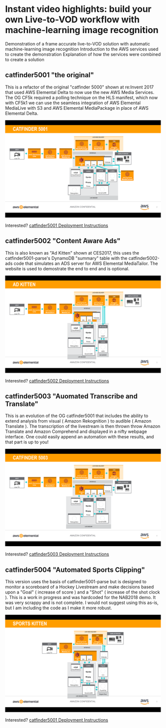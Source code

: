 # Instant video highlights: build your own Live-to-VOD workflow with machine-learning image recognition

Demonstration of a frame accurate live-to-VOD solution with automatic machine-learning image recognition Introduction to the AWS services used to create the demonstration Explanation of how the services were combined to create a solution

## catfinder5001 "the original"

This is a refactor of the original "catfinder 5000" shown at re:Invent 2017 that used AWS Elemental Delta to now use the new AWS Media Services. The OG CF5k required a polling technique on the HLS manifest, which now with CF5k1 we can use the seamless integration of AWS Elemental MediaLive with S3 and AWS Elemental MediaPackage in place of AWS Elemental Delta.

![catfinder5001 diagram](catfinder5001/catfinder5001.png)

Interested? [catfinder5001 Deployment Instructions](catfinder5001/)

## catfinder5002 "Content Aware Ads"

This is also known as "Ad Kitten" shown at CES2017, this uses the catfinder5001-parse's DynamoDB "summary" table with the catfinder5002-ads code that simulates an ADS server for AWS Elemental MediaTailor. The website is used to demostrate the end to end and is optional.

![catfinder5002 diagram](catfinder5002/catfinder5002.png)

Interested? [catfinder5002 Deployment Instructions](catfinder5002/)

## catfinder5003 "Auomated Transcribe and Translate"

This is an evolution of the OG catfinder5001 that includes the ability to extend analysis from visual ( Amazon Rekognition ) to audible ( Amazon Translate ). The transcription of the livestream is then thrown throw Amazon Translate and Amazon Comprehend and displayed in a nifty webpage interface. One could easily append an automation with these results, and that part is up to you!

![catfinder5003 diagram](catfinder5003/catfinder5003.png)

Interested? [catfinder5003 Deployment Instructions](catfinder5003/)

## catfinder5004 "Automated Sports Clipping"

This version uses the basis of catfinder5001-parse but is designed to monitor a scoreboard of a Hockey Livestream and make decisions based upon a "Goal" ( increase of score ) and a "Shot" ( increase of the shot clock ). This is a work in progress and was hardcoded for the NAB2018 demo. It was very scrappy and is not complete. I would not suggest using this as-is, but I am including the code as I make it more robust.

![catfinder5004 diagram](catfinder5004/catfinder5004.png)

Interested? [catfinder5001 Deployment Instructions](catfinder5004/)
